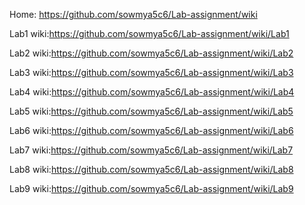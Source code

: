 Home: https://github.com/sowmya5c6/Lab-assignment/wiki

Lab1 wiki:https://github.com/sowmya5c6/Lab-assignment/wiki/Lab1

Lab2 wiki:https://github.com/sowmya5c6/Lab-assignment/wiki/Lab2

Lab3 wiki:https://github.com/sowmya5c6/Lab-assignment/wiki/Lab3

Lab4 wiki:https://github.com/sowmya5c6/Lab-assignment/wiki/Lab4

Lab5 wiki:https://github.com/sowmya5c6/Lab-assignment/wiki/Lab5

Lab6 wiki:https://github.com/sowmya5c6/Lab-assignment/wiki/Lab6

Lab7 wiki:https://github.com/sowmya5c6/Lab-assignment/wiki/Lab7

Lab8 wiki:https://github.com/sowmya5c6/Lab-assignment/wiki/Lab8

Lab9 wiki:https://github.com/sowmya5c6/Lab-assignment/wiki/Lab9



